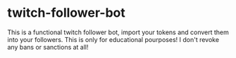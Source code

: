 # twitch-follower-bot
This is a functional twitch follower bot, import your tokens and convert them into your followers. This is only for educational pourposes! I don't revoke any bans or sanctions at all!
